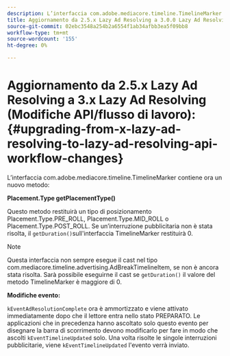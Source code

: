 ```yaml
---
description: L’interfaccia com.adobe.mediacore.timeline.TimelineMarker contiene ora un nuovo metodo
title: Aggiornamento da 2.5.x Lazy Ad Resolving a 3.0.0 Lazy Ad Resolving (Modifiche API/flusso di lavoro)
source-git-commit: 02ebc3548a254b2a6554f1ab34afbb3ea5f09bb8
workflow-type: tm+mt
source-wordcount: '155'
ht-degree: 0%

---
```


# Aggiornamento da 2.5.x Lazy Ad Resolving a 3.x Lazy Ad Resolving (Modifiche API/flusso di lavoro):{#upgrading-from-x-lazy-ad-resolving-to-lazy-ad-resolving-api-workflow-changes}

L’interfaccia com.adobe.mediacore.timeline.TimelineMarker contiene ora un nuovo metodo:

**Placement.Type getPlacementType()**

Questo metodo restituirà un tipo di posizionamento Placement.Type.PRE_ROLL, Placement.Type.MID_ROLL o Placement.Type.POST_ROLL. Se un’interruzione pubblicitaria non è stata risolta, il `getDuration()`sull&#39;interfaccia TimelineMarker restituirà 0.

>[!NOTE]
>
>Questa interfaccia non sempre esegue il cast nel tipo com.mediacore.timeline.advertising.AdBreakTimelineItem, se non è ancora stata risolta. Sarà possibile eseguirne il cast se `getDuration()` il valore del metodo TimelineMarker è maggiore di 0.

**Modifiche evento:**

`kEventAdResolutionComplete` ora è ammortizzato e viene attivato immediatamente dopo che il lettore entra nello stato PREPARATO. Le applicazioni che in precedenza hanno ascoltato solo questo evento per disegnare la barra di scorrimento devono modificarlo per fare in modo che ascolti `kEventTimelineUpdated` solo. Una volta risolte le singole interruzioni pubblicitarie, viene `kEventTimelineUpdated` l&#39;evento verrà inviato.
